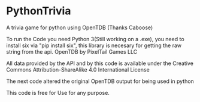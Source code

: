 # PythonTrivia
A trivia game for python using OpenTDB (Thanks Caboose)

To run the Code you need Python 3(Still working on a .exe), you need to install six via "pip install six", this library is necesary for getting the raw string from the api.
OpenTDB by PixelTail Games LLC


All data provided by the API and by this code is available under the Creative Commons Attribution-ShareAlike 4.0 International License

The next code altered the original OpenTDB output for being used in python

This code is free for Use for any purpose.
